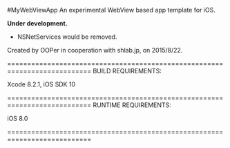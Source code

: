 #MyWebViewApp
An experimental WebView based app template for iOS.

**Under development.**

- NSNetServices would be removed.

Created by OOPer in cooperation with shlab.jp, on 2015/8/22.

===========================================================================
BUILD REQUIREMENTS:

Xcode 8.2.1, iOS SDK 10

===========================================================================
RUNTIME REQUIREMENTS:

iOS 8.0

===========================================================================
